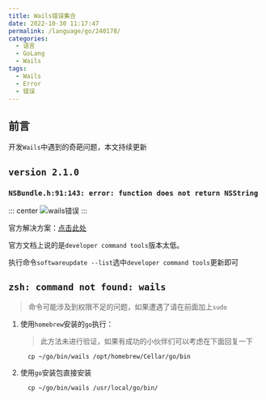```yaml
---
title: Wails错误集合
date: 2022-10-30 11:17:47
permalink: /language/go/240178/
categories:
  - 语言
  - GoLang
  - Wails
tags:
  - Wails
  - Error
  - 错误
---
```


## 前言

开发`Wails`中遇到的奇葩问题，本文持续更新

<!-- more -->

<InArticleAdsense
    data-ad-client="ca-pub-1725717718088510"
    data-ad-slot="4281148213">
</InArticleAdsense>

## `version 2.1.0`

### `NSBundle.h:91:143: error: function does not return NSString`

::: center
![wails错误](https://cdn.jsdelivr.net/gh/xingcxb/blog_img@blog1/开发语言/Go/第三方库/Wails/Snipaste_2022-10-30_11-23-10.png)
:::

官方解决方案：[点击此处](https://github.com/wailsapp/wails/issues/1806)

官方文档上说的是`developer command tools`版本太低。

执行命令`softwareupdate --list`选中`developer command tools`更新即可

## `zsh: command not found: wails`

> 命令可能涉及到权限不足的问题，如果遭遇了请在前面加上`sudo`

1. 使用`homebrew`安装的`go`执行：

    > 此方法未进行验证，如果有成功的小伙伴们可以考虑在下面回复一下

    ``` shell
      cp ~/go/bin/wails /opt/homebrew/Cellar/go/bin
    ```

2. 使用`go`安装包直接安装<Badge text="荐"/>

    ``` shell
      cp ~/go/bin/wails /usr/local/go/bin/
    ```